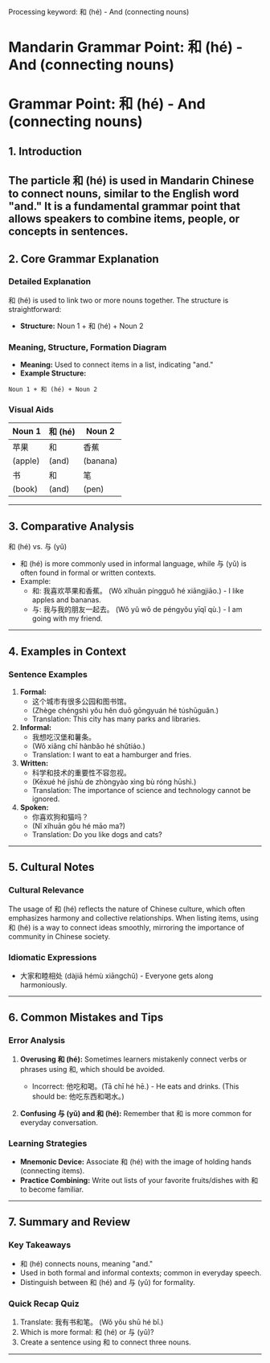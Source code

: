 Processing keyword: 和 (hé) - And (connecting nouns)
# Mandarin Grammar Point: 和 (hé) - And (connecting nouns)
# Grammar Point: 和 (hé) - And (connecting nouns)
## 1. Introduction
The particle 和 (hé) is used in Mandarin Chinese to connect nouns, similar to the English word "and." It is a fundamental grammar point that allows speakers to combine items, people, or concepts in sentences.
---
## 2. Core Grammar Explanation
### Detailed Explanation
和 (hé) is used to link two or more nouns together. The structure is straightforward:
- **Structure:** Noun 1 + 和 (hé) + Noun 2
### Meaning, Structure, Formation Diagram
- **Meaning:** Used to connect items in a list, indicating "and."
- **Example Structure:**
  
```
Noun 1 + 和 (hé) + Noun 2
```
### Visual Aids
| Noun 1  | 和 (hé) | Noun 2  |
|---------|---------|---------|
| 苹果    | 和      | 香蕉    |
| (apple) | (and)   | (banana) |
| 书      | 和      | 笔      |
| (book)  | (and)   | (pen)    |
---
## 3. Comparative Analysis
和 (hé) vs. 与 (yǔ)
- 和 (hé) is more commonly used in informal language, while 与 (yǔ) is often found in formal or written contexts.
- Example:
  - 和: 我喜欢苹果和香蕉。 (Wǒ xǐhuān píngguǒ hé xiāngjiāo.) - I like apples and bananas.
  - 与: 我与我的朋友一起去。 (Wǒ yǔ wǒ de péngyǒu yīqǐ qù.) - I am going with my friend.
---
## 4. Examples in Context
### Sentence Examples
1. **Formal:** 
   - 这个城市有很多公园和图书馆。
   - (Zhège chéngshì yǒu hěn duō gōngyuán hé túshūguǎn.)
   - Translation: This city has many parks and libraries.
2. **Informal:** 
   - 我想吃汉堡和薯条。
   - (Wǒ xiǎng chī hànbǎo hé shǔtiáo.)
   - Translation: I want to eat a hamburger and fries.
3. **Written:** 
   - 科学和技术的重要性不容忽视。
   - (Kēxué hé jìshù de zhòngyào xìng bù róng hūshì.)
   - Translation: The importance of science and technology cannot be ignored.
4. **Spoken:**
   - 你喜欢狗和猫吗？
   - (Nǐ xǐhuān gǒu hé māo ma?)
   - Translation: Do you like dogs and cats?
---
## 5. Cultural Notes
### Cultural Relevance
The usage of 和 (hé) reflects the nature of Chinese culture, which often emphasizes harmony and collective relationships. When listing items, using 和 (hé) is a way to connect ideas smoothly, mirroring the importance of community in Chinese society.
### Idiomatic Expressions
- 大家和睦相处 (dàjiā hémù xiāngchǔ) - Everyone gets along harmoniously.
---
## 6. Common Mistakes and Tips
### Error Analysis
1. **Overusing 和 (hé):** Sometimes learners mistakenly connect verbs or phrases using 和, which should be avoided.
   - Incorrect: 他吃和喝。(Tā chī hé hē.) - He eats and drinks. (This should be: 他吃东西和喝水。)
  
2. **Confusing 与 (yǔ) and 和 (hé):** Remember that 和 is more common for everyday conversation.
### Learning Strategies
- **Mnemonic Device:** Associate 和 (hé) with the image of holding hands (connecting items).
- **Practice Combining:** Write out lists of your favorite fruits/dishes with 和 to become familiar.
---
## 7. Summary and Review
### Key Takeaways
- 和 (hé) connects nouns, meaning "and."
- Used in both formal and informal contexts; common in everyday speech.
- Distinguish between 和 (hé) and 与 (yǔ) for formality.
### Quick Recap Quiz
1. Translate: 我有书和笔。 (Wǒ yǒu shū hé bǐ.) 
2. Which is more formal: 和 (hé) or 与 (yǔ)?
3. Create a sentence using 和 to connect three nouns.
---
